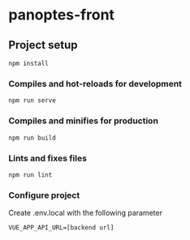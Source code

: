 # panoptes-front

## Project setup
```
npm install
```

### Compiles and hot-reloads for development
```
npm run serve
```

### Compiles and minifies for production
```
npm run build
```

### Lints and fixes files
```
npm run lint
```

### Configure project
Create .env.local with the following parameter
```
VUE_APP_API_URL=[backend url]
```
